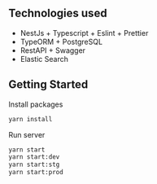 ## Technologies used

- NestJs + Typescript + Eslint + Prettier
- TypeORM + PostgreSQL
- RestAPI + Swagger
- Elastic Search

## Getting Started

Install packages

```bash
yarn install
```

Run server

```bash
yarn start
yarn start:dev
yarn start:stg
yarn start:prod
```
